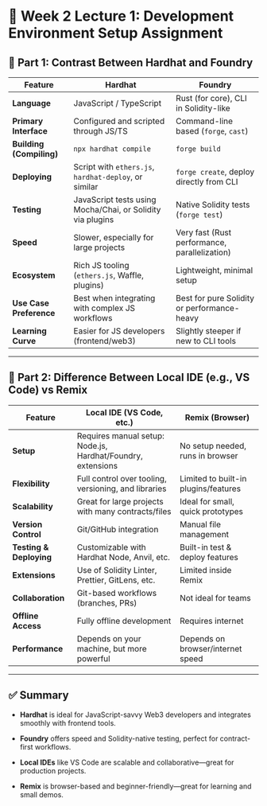 # 📘 Week 2 Lecture 1: Development Environment Setup Assignment

## 🔹 Part 1: Contrast Between Hardhat and Foundry

| **Feature**             | **Hardhat**                                                 | **Foundry**                                     |
|-------------------------|-------------------------------------------------------------|-------------------------------------------------|
| **Language**            | JavaScript / TypeScript                                     | Rust (for core), CLI in Solidity-like           |
| **Primary Interface**   | Configured and scripted through JS/TS                       | Command-line based (`forge`, `cast`)            |
| **Building (Compiling)**| `npx hardhat compile`                                       | `forge build`                                   |
| **Deploying**           | Script with `ethers.js`, `hardhat-deploy`, or similar       | `forge create`, deploy directly from CLI        |
| **Testing**             | JavaScript tests using Mocha/Chai, or Solidity via plugins  | Native Solidity tests (`forge test`)            |
| **Speed**               | Slower, especially for large projects                        | Very fast (Rust performance, parallelization)   |
| **Ecosystem**           | Rich JS tooling (`ethers.js`, Waffle, plugins)              | Lightweight, minimal setup                      |
| **Use Case Preference** | Best when integrating with complex JS workflows             | Best for pure Solidity or performance-heavy     |
| **Learning Curve**      | Easier for JS developers (frontend/web3)                    | Slightly steeper if new to CLI tools            |

---

## 🔹 Part 2: Difference Between Local IDE (e.g., VS Code) vs Remix

| **Feature**           | **Local IDE (VS Code, etc.)**                               | **Remix (Browser)**                   |
|-----------------------|--------------------------------------------------------------|----------------------------------------|
| **Setup**             | Requires manual setup: Node.js, Hardhat/Foundry, extensions | No setup needed, runs in browser       |
| **Flexibility**       | Full control over tooling, versioning, and libraries        | Limited to built-in plugins/features   |
| **Scalability**       | Great for large projects with many contracts/files          | Ideal for small, quick prototypes      |
| **Version Control**   | Git/GitHub integration                                       | Manual file management                 |
| **Testing & Deploying**| Customizable with Hardhat Node, Anvil, etc.                | Built-in test & deploy features        |
| **Extensions**        | Use of Solidity Linter, Prettier, GitLens, etc.             | Limited inside Remix                   |
| **Collaboration**     | Git-based workflows (branches, PRs)                         | Not ideal for teams                    |
| **Offline Access**    | Fully offline development                                   | Requires internet                      |
| **Performance**       | Depends on your machine, but more powerful                  | Depends on browser/internet speed      |

---

## ✅ Summary

- **Hardhat** is ideal for JavaScript-savvy Web3 developers and integrates smoothly with frontend tools.
- **Foundry** offers speed and Solidity-native testing, perfect for contract-first workflows.

- **Local IDEs** like VS Code are scalable and collaborative—great for production projects.
- **Remix** is browser-based and beginner-friendly—great for learning and small demos.
